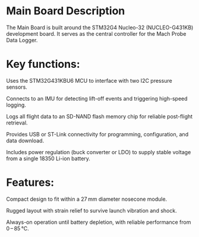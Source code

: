 # Main Board Description
The Main Board is built around the STM32G4 Nucleo-32 (NUCLEO-G431KB) development board. It serves as the central controller for the Mach Probe Data Logger.

# Key functions:

Uses the STM32G431KBU6 MCU to interface with two I2C pressure sensors.

Connects to an IMU for detecting lift-off events and triggering high-speed logging.

Logs all flight data to an SD-NAND flash memory chip for reliable post-flight retrieval.

Provides USB or ST-Link connectivity for programming, configuration, and data download.

Includes power regulation (buck converter or LDO) to supply stable voltage from a single 18350 Li-ion battery.

# Features:

Compact design to fit within a 27 mm diameter nosecone module.

Rugged layout with strain relief to survive launch vibration and shock.

Always-on operation until battery depletion, with reliable performance from 0 – 85 °C.
